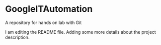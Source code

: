 # GoogleITAutomation
A repository for hands on lab with Git

I am editing the README file. Adding some more details about the project description.
